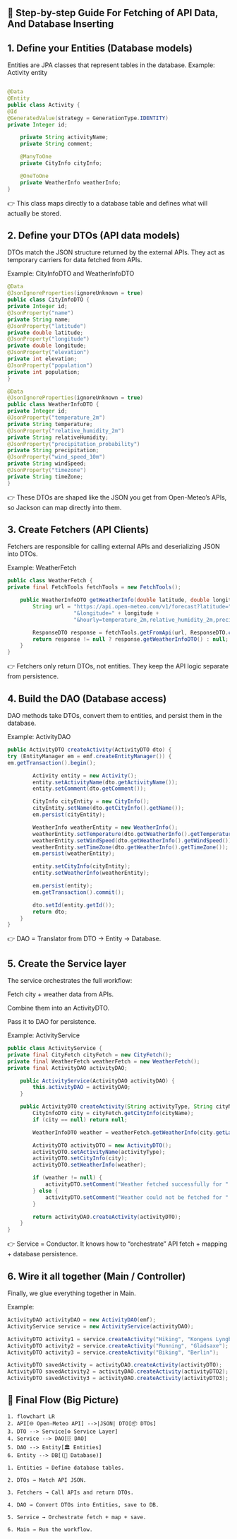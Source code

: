 ## 📝 Step-by-step Guide For Fetching of API Data, And Database Inserting
## 1. Define your Entities (Database models)

Entities are JPA classes that represent tables in the database.
Example: Activity entity
```java

@Data
@Entity
public class Activity {
@Id
@GeneratedValue(strategy = GenerationType.IDENTITY)
private Integer id;

    private String activityName;
    private String comment;

    @ManyToOne
    private CityInfo cityInfo;

    @OneToOne
    private WeatherInfo weatherInfo;
}
```
👉 This class maps directly to a database table and defines what will actually be stored.

## 2. Define your DTOs (API data models)

DTOs match the JSON structure returned by the external APIs. They act as temporary carriers for data fetched from APIs.

Example: CityInfoDTO and WeatherInfoDTO
```java
@Data
@JsonIgnoreProperties(ignoreUnknown = true)
public class CityInfoDTO {
private Integer id;
@JsonProperty("name")
private String name;
@JsonProperty("latitude")
private double latitude;
@JsonProperty("longitude")
private double longitude;
@JsonProperty("elevation")
private int elevation;
@JsonProperty("population")
private int population;
}

@Data
@JsonIgnoreProperties(ignoreUnknown = true)
public class WeatherInfoDTO {
private Integer id;
@JsonProperty("temperature_2m")
private String temperature;
@JsonProperty("relative_humidity_2m")
private String relativeHumidity;
@JsonProperty("precipitation_probability")
private String precipitation;
@JsonProperty("wind_speed_10m")
private String windSpeed;
@JsonProperty("timezone")
private String timeZone;
}
```
👉 These DTOs are shaped like the JSON you get from Open-Meteo’s APIs, so Jackson can map directly into them.

## 3. Create Fetchers (API Clients)

Fetchers are responsible for calling external APIs and deserializing JSON into DTOs.

Example: WeatherFetch
```java
public class WeatherFetch {
private final FetchTools fetchTools = new FetchTools();

    public WeatherInfoDTO getWeatherInfo(double latitude, double longitude) {
        String url = "https://api.open-meteo.com/v1/forecast?latitude=" + latitude +
                     "&longitude=" + longitude +
                     "&hourly=temperature_2m,relative_humidity_2m,precipitation_probability,wind_speed_10m";

        ResponseDTO response = fetchTools.getFromApi(url, ResponseDTO.class);
        return response != null ? response.getWeatherInfoDTO() : null;
    }
}
```
👉 Fetchers only return DTOs, not entities. They keep the API logic separate from persistence.

## 4. Build the DAO (Database access)

DAO methods take DTOs, convert them to entities, and persist them in the database.

Example: ActivityDAO
```java
public ActivityDTO createActivity(ActivityDTO dto) {
try (EntityManager em = emf.createEntityManager()) {
em.getTransaction().begin();

        Activity entity = new Activity();
        entity.setActivityName(dto.getActivityName());
        entity.setComment(dto.getComment());

        CityInfo cityEntity = new CityInfo();
        cityEntity.setName(dto.getCityInfo().getName());
        em.persist(cityEntity);

        WeatherInfo weatherEntity = new WeatherInfo();
        weatherEntity.setTemperature(dto.getWeatherInfo().getTemperature());
        weatherEntity.setWindSpeed(dto.getWeatherInfo().getWindSpeed());
        weatherEntity.setTimeZone(dto.getWeatherInfo().getTimeZone());
        em.persist(weatherEntity);

        entity.setCityInfo(cityEntity);
        entity.setWeatherInfo(weatherEntity);

        em.persist(entity);
        em.getTransaction().commit();

        dto.setId(entity.getId());
        return dto;
    }
}
```
👉 DAO = Translator from DTO → Entity → Database.

## 5. Create the Service layer

The service orchestrates the full workflow:

Fetch city + weather data from APIs.

Combine them into an ActivityDTO.

Pass it to DAO for persistence.

Example: ActivityService
```java
public class ActivityService {
private final CityFetch cityFetch = new CityFetch();
private final WeatherFetch weatherFetch = new WeatherFetch();
private final ActivityDAO activityDAO;

    public ActivityService(ActivityDAO activityDAO) {
        this.activityDAO = activityDAO;
    }

    public ActivityDTO createActivity(String activityType, String cityName) {
        CityInfoDTO city = cityFetch.getCityInfo(cityName);
        if (city == null) return null;

        WeatherInfoDTO weather = weatherFetch.getWeatherInfo(city.getLatitude(), city.getLongitude());

        ActivityDTO activityDTO = new ActivityDTO();
        activityDTO.setActivityName(activityType);
        activityDTO.setCityInfo(city);
        activityDTO.setWeatherInfo(weather);

        if (weather != null) {
            activityDTO.setComment("Weather fetched successfully for " + city.getName());
        } else {
            activityDTO.setComment("Weather could not be fetched for " + city.getName());
        }

        return activityDAO.createActivity(activityDTO);
    }
}
```
👉 Service = Conductor. It knows how to “orchestrate” API fetch + mapping + database persistence.

## 6. Wire it all together (Main / Controller)

Finally, we glue everything together in Main.

Example:
```java
ActivityDAO activityDAO = new ActivityDAO(emf);
ActivityService service = new ActivityService(activityDAO);

ActivityDTO activity1 = service.createActivity("Hiking", "Kongens Lyngby");
ActivityDTO activity2 = service.createActivity("Running", "Gladsaxe");
ActivityDTO activity3 = service.createActivity("Biking", "Berlin");

ActivityDTO savedActivity = activityDAO.createActivity(activityDTO);
ActivityDTO savedActivity2 = activityDAO.createActivity(activityDTO2);
ActivityDTO savedActivity3 = activityDAO.createActivity(activityDTO3);
```
## 🚀 Final Flow (Big Picture)
```plainText
1. flowchart LR
2. API[🌐 Open-Meteo API] -->|JSON| DTO[📦 DTOs]
3. DTO --> Service[⚙️ Service Layer]
4. Service --> DAO[🗄️ DAO]
5. DAO --> Entity[🏛️ Entities]
6. Entity --> DB[(💾 Database)]
```
```plainText
1. Entities → Define database tables.

2. DTOs → Match API JSON.

3. Fetchers → Call APIs and return DTOs.

4. DAO → Convert DTOs into Entities, save to DB.

5. Service → Orchestrate fetch + map + save.

6. Main → Run the workflow.
```